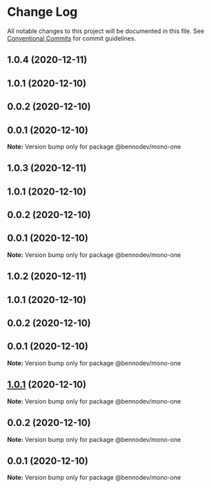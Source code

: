 # Change Log

All notable changes to this project will be documented in this file.
See [Conventional Commits](https://conventionalcommits.org) for commit guidelines.

## 1.0.4 (2020-12-11)



## 1.0.1 (2020-12-10)



## 0.0.2 (2020-12-10)



## 0.0.1 (2020-12-10)

**Note:** Version bump only for package @bennodev/mono-one





## 1.0.3 (2020-12-11)



## 1.0.1 (2020-12-10)



## 0.0.2 (2020-12-10)



## 0.0.1 (2020-12-10)

**Note:** Version bump only for package @bennodev/mono-one





## 1.0.2 (2020-12-11)



## 1.0.1 (2020-12-10)



## 0.0.2 (2020-12-10)



## 0.0.1 (2020-12-10)

**Note:** Version bump only for package @bennodev/mono-one






## [1.0.1](https://github.com/agile-ts/github-actions-test/compare/v0.0.2...v1.0.1) (2020-12-10)

**Note:** Version bump only for package @bennodev/mono-one






## 0.0.2 (2020-12-10)

**Note:** Version bump only for package @bennodev/mono-one

## 0.0.1 (2020-12-10)

**Note:** Version bump only for package @bennodev/mono-one
